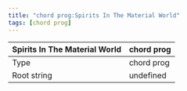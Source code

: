 ```yaml
---
title: "chord prog:Spirits In The Material World"
tags: [chord prog]
---
```


|Spirits In The Material World|chord prog|
|---|---|
|Type|chord prog|
|Root string|undefined|

